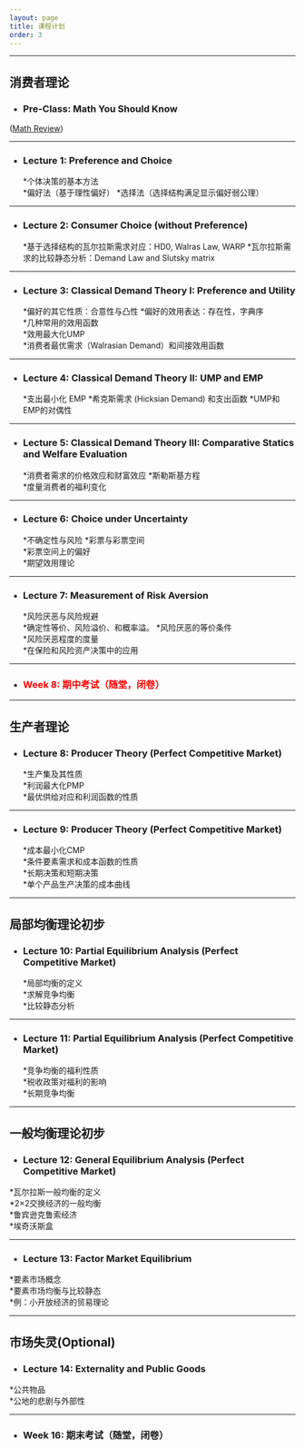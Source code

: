 ```yaml
---
layout: page
title: 课程计划
order: 3
---
```

***

## 消费者理论

- ### Pre-Class: Math You Should Know
 ([Math Review](/Advanced-Microeconomics/Math_Review_2024.pdf))

***

- ### Lecture 1: Preference and Choice

  *个体决策的基本方法  
  *偏好法（基于理性偏好）
  *选择法（选择结构满足显示偏好弱公理）

***

- ### Lecture 2: Consumer Choice (without Preference)

  *基于选择结构的瓦尔拉斯需求对应：HD0, Walras Law, WARP
  *瓦尔拉斯需求的比较静态分析：Demand Law and Slutsky matrix

***

- ### Lecture 3: Classical Demand Theory I: Preference and Utility

  *偏好的其它性质：合意性与凸性
  *偏好的效用表达：存在性，字典序  
  *几种常用的效用函数  
  *效用最大化UMP  
  *消费者最优需求（Walrasian Demand）和间接效用函数 
  
***

- ### Lecture 4: Classical Demand Theory II: UMP and EMP

  *支出最小化 EMP
  *希克斯需求 (Hicksian Demand) 和支出函数 
  *UMP和EMP的对偶性
    
***

- ### Lecture 5: Classical Demand Theory III: Comparative Statics and Welfare Evaluation 

  *消费者需求的价格效应和财富效应
  *斯勒斯基方程  
  *度量消费者的福利变化

***

- ### Lecture 6: Choice under Uncertainty  

  *不确定性与风险
  *彩票与彩票空间  
  *彩票空间上的偏好  
  *期望效用理论  

***

- ### Lecture 7: Measurement of Risk Aversion
  
  *风险厌恶与风险规避  
  *确定性等价、风险溢价、和概率溢。
  *风险厌恶的等价条件  
  *风险厌恶程度的度量  
  *在保险和风险资产决策中的应用

***

- ### <span style="color: red">Week 8: 期中考试（随堂，闭卷）</span>

***

## 生产者理论

- ### Lecture 8: Producer Theory (Perfect Competitive Market)
    
  *生产集及其性质  
  *利润最大化PMP  
  *最优供给对应和利润函数的性质

***

- ### Lecture 9: Producer Theory (Perfect Competitive Market)

  *成本最小化CMP  
  *条件要素需求和成本函数的性质  
  *长期决策和短期决策  
  *单个产品生产决策的成本曲线  

***

## 局部均衡理论初步

- ### Lecture 10: Partial Equilibrium Analysis (Perfect Competitive Market)

  *局部均衡的定义  
  *求解竞争均衡  
  *比较静态分析  

***

- ### Lecture 11: Partial Equilibrium Analysis (Perfect Competitive Market)

  *竞争均衡的福利性质  
  *税收政策对福利的影响  
  *长期竞争均衡
    
 ***
 
 ## 一般均衡理论初步
 
 - ### Lecture 12: General Equilibrium Analysis (Perfect Competitive Market) 
 
  *瓦尔拉斯一般均衡的定义  
  *2×2交换经济的一般均衡  
  *鲁宾逊克鲁索经济  
  *埃奇沃斯盒  
 
 ***
 
 - ### Lecture 13: Factor Market Equilibrium

  *要素市场概念  
  *要素市场均衡与比较静态  
  *例：小开放经济的贸易理论
    
 ***
 
 ## 市场失灵(Optional)
  
 - ### Lecture 14: Externality and Public Goods
 
  *公共物品  
  *公地的悲剧与外部性  

  ***
 
  - ### Week 16: 期末考试（随堂，闭卷）
 
  
 
 
 
 
 
 
 
 
 
 
 
 
 
 
 
 


  
